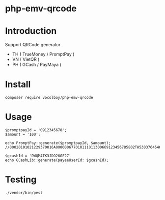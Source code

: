# php-emv-qrcode

# Introduction
Support QRCode generator
- TH ( TrueMoney / PromptPay )
- VN ( VietQR )
- PH ( GCash / PayMaya )

# Install
```shell
composer require vocolboy/php-emv-qrcode
```

# Usage
```
$promptpayId = '0912345678';
$amount = '100';

echo PromptPay::generate($promptpayId, $amount);
//00020101021229370016A000000677010111011300669123456785802TH53037645406100.00630492CB

$gcashId = 'DWQM4TK3JDO26GF27'
echo GCashLib::generate(payeeUserId: $gcashId);
```

# Testing
```shell
./vendor/bin/pest
```
